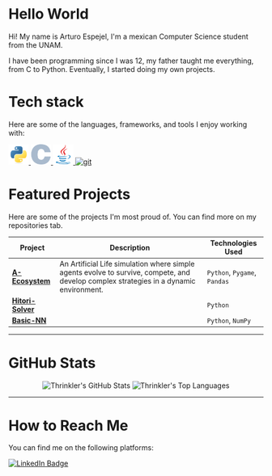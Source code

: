 # Hello World
Hi! My name is Arturo Espejel, I'm a mexican Computer Science student from the UNAM. 

I have been programming since I was 12, my father taught me everything, from C to Python. Eventually, I started doing my own projects.

# Tech stack
Here are some of the languages, frameworks, and tools I enjoy working with:

<p align="left">
  <a href="https://www.python.org" target="_blank" rel="noreferrer">
    <img src="https://raw.githubusercontent.com/devicons/devicon/master/icons/python/python-original.svg" alt="python" width="40" height="40"/>
  </a>
  <a href="https://www.cprogramming.com/" target="_blank" rel="noreferrer">
    <img src="https://raw.githubusercontent.com/devicons/devicon/master/icons/c/c-original.svg" alt="c" width="40" height="40"/>
  </a>
  <a href="https://www.java.com" target="_blank" rel="noreferrer">
    <img src="https://raw.githubusercontent.com/devicons/devicon/master/icons/java/java-original.svg" alt="java" width="40" height="40"/>
  </a>
  <a href="https://git-scm.com/" target="_blank" rel="noreferrer">
    <img src="https://www.vectorlogo.zone/logos/git-scm/git-scm-icon.svg" alt="git" width="40" height="40"/>
  </a>
</p>

# Featured Projects

Here are some of the projects I'm most proud of. You can find more on my repositories tab.

| Project                                       | Description                                                                                                                              | Technologies Used        |
| --------------------------------------------- | ---------------------------------------------------------------------------------------------------------------------------------------- | ------------------------ |
| **[A-Ecosystem](https://github.com/Thrinkler/A-Ecosystem)** | An Artificial Life simulation where simple agents evolve to survive, compete, and develop complex strategies in a dynamic environment. | `Python`, `Pygame`, `Pandas` |
| **[Hitori-Solver](https://github.com/Thrinkler/Hitori-Solver)** | | `Python`                 |
| **[Basic-NN](https://github.com/Thrinkler/Basic-NN)** | | `Python`, `NumPy`        |

---

# GitHub Stats

<p align="center">
  <img src="https://github-readme-stats.vercel.app/api?username=Thrinkler&show_icons=true&theme=dracula&include_all_commits=true&count_private=true" alt="Thrinkler's GitHub Stats" />
  <img src="https://github-readme-stats.vercel.app/api/top-langs/?username=Thrinkler&layout=compact&langs_count=8&theme=dracula" alt="Thrinkler's Top Languages" />
</p>

---

# How to Reach Me

You can find me on the following platforms:

<p align="left">
  <a href="[https://www.linkedin.com/in/juan-arturo-espejel-báez-b25263327/](https://www.linkedin.com/in/juan-arturo-espejel-báez-b25263327/)">
    <img src="https://img.shields.io/badge/LinkedIn-0077B5?style=for-the-badge&logo=linkedin&logoColor=white" alt="LinkedIn Badge"/>
  </a>
  </p>

<!--
**Thrinkler/Thrinkler** is a ✨ _special_ ✨ repository because its `README.md` (this file) appears on your GitHub profile.

Here are some ideas to get you started:

- 🔭 I’m currently working on ...
- 🌱 I’m currently learning ...
- 👯 I’m looking to collaborate on ...
- 🤔 I’m looking for help with ...
- 💬 Ask me about ...
- 📫 How to reach me: ...
- 😄 Pronouns: ...
- ⚡ Fun fact: ...
-->
